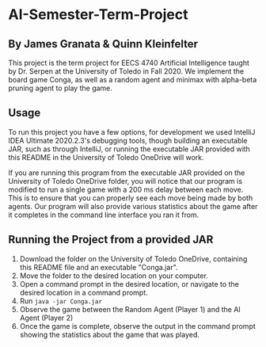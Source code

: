 # AI-Semester-Term-Project

## By James Granata & Quinn Kleinfelter

This project is the term project for EECS 4740 Artificial Intelligence taught by Dr. Serpen at the University of Toledo 
in Fall 2020.
We implement the board game Conga, as well as a random agent and minimax with alpha-beta pruning agent to play the game.

## Usage
To run this project you have a few options, for development we used IntelliJ IDEA Ultimate 2020.2.3's debugging tools,
 though building an executable JAR, such as through IntelliJ, or running the executable JAR provided with this README
 in the University of Toledo OneDrive will work.

If you are running this program from the executable JAR provided on the University of Toledo OneDrive folder, you will
notice that our program is modified to run a single game with a 200 ms delay between each move. This is to ensure that
you can properly see each move being made by both agents. Our program will also provide various statistics about the game
after it completes in the command line interface you ran it from.

## Running the Project from a provided JAR
1. Download the folder on the University of Toledo OneDrive, containing this README file and an executable "Conga.jar".
2. Move the folder to the desired location on your computer.
3. Open a command prompt in the desired location, or navigate to the desired location in a command prompt.
4. Run `java -jar Conga.jar`
5. Observe the game between the Random Agent (Player 1) and the AI Agent (Player 2)
6. Once the game is complete, observe the output in the command prompt showing the statistics about the game that was played.